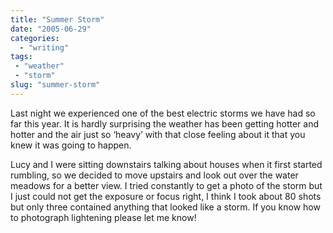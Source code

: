 ```yaml
---
title: "Summer Storm"
date: "2005-06-29"
categories:
  - "writing"
tags:
 - "weather"
 - "storm"
slug: "summer-storm"
---
```


<!-- ![Lightening](/images/22316186.jpg) -->

Last night we experienced one of the best electric storms we have had so far this year.
It is hardly surprising the weather has been getting hotter and hotter and the air just so ‘heavy’ with that close feeling about it that you knew it was going to happen.

Lucy and I were sitting downstairs talking about houses when it first started rumbling, so we decided to move upstairs and look out over the water meadows for a better view. I tried constantly to get a photo of the storm but I just could not get the exposure or focus right, I think I took about 80 shots but only three contained anything that looked like a storm.
If you know how to photograph lightening please let me know!
